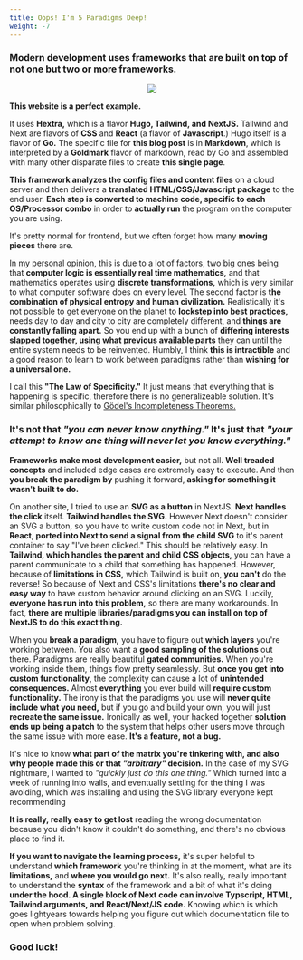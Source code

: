 ```yaml
---
title: Oops! I'm 5 Paradigms Deep!
weight: -7
---
```

### Modern development uses frameworks that are built on top of not one but two or more frameworks.

<p align="center">
  <img src="/../thumbnails/Why-Do-Turtles-Stack.jpg" />
</p>

__This website is a perfect example.__

It uses __Hextra,__ which is a flavor __Hugo, Tailwind, and NextJS.__ Tailwind and Next are flavors of __CSS__ and __React__ (a flavor of __Javascript__.) Hugo itself is a flavor of __Go.__ The specific file for __this blog post__ is in __Markdown__, which is interpreted by a __Goldmark__ flavor of markdown, read by Go and assembled with many other disparate files to create __this single page__. 

__This framework analyzes the config files and content files__ on a cloud server and then delivers a __translated HTML/CSS/Javascript package__ to the end user. __Each step is converted to machine code, specific to each OS/Processor combo__ in order to __actually run__ the program on the computer you are using. 

It's pretty normal for frontend, but we often forget how many __moving pieces__ there are.

In my personal opinion, this is due to a lot of factors, two big ones being that __computer logic is essentially real time mathematics,__ and that mathematics operates using __discrete transformations,__ which is very similar to what computer software does on every level. The second factor is __the combination of physical entropy and human civilization.__ Realistically it's not possible to get everyone on the planet to __lockstep into best practices,__ needs day to day and city to city are completely different, and __things are constantly falling apart.__ So you end up with a bunch of __differing interests slapped together, using what previous available parts__ they can until the entire system needs to be reinvented. Humbly, I think __this is intractible__ and a good reason to learn to work between paradigms rather than __wishing for a universal one.__

I call this __"The Law of Specificity."__ It just means that everything that is happening is specific, therefore there is no generalizeable solution. It's similar philosophically to [Gödel's Incompleteness Theorems.](https://en.wikipedia.org/wiki/G%C3%B6del%27s_incompleteness_theorems) 

### It's not that _"you can never know anything."_ It's just that _"your attempt to know one thing will never let you know everything."_

__Frameworks make most development easier,__ but not all. __Well treaded concepts__ and included edge cases are extremely easy to execute. And then __you break the paradigm by__ pushing it forward, __asking for something it wasn't built to do.__

On another site, I tried to use an __SVG as a button__ in NextJS. __Next handles the click__ itself. __Tailwind handles the SVG.__ However Next doesn't consider an SVG a button, so you have to write custom code not in Next, but in __React, ported into Next to send a signal from the child SVG__ to it's parent container to say "I've been clicked." This should be relatively easy. In __Tailwind, which handles the parent and child CSS objects,__ you can have a parent communicate to a child that something has happened. However, because of __limitations in CSS,__ which Tailwind is built on, __you can't__ do the reverse! So because of Next and CSS's limitations __there's no clear and easy way__ to have custom behavior around clicking on an SVG. Luckily, __everyone has run into this problem,__ so there are many workarounds. In fact, __there are multiple libraries/paradigms you can install on top of NextJS to do this exact thing.__

When you __break a paradigm,__ you have to figure out __which layers__ you're working between. You also want a __good sampling of the solutions__ out there. Paradigms are really beautiful __gated communities.__ When you're working inside them, things flow pretty seamlessly. But __once you get into custom functionality__, the complexity can cause a lot of __unintended consequences.__ Almost __everything__ you ever build will __require custom functionality.__ The irony is that the paradigms you use will __never quite include what you need,__ but if you go and build your own, you will just __recreate the same issue.__ Ironically as well, your hacked together __solution ends up being a patch__ to the system that helps other users move through the same issue with more ease. __It's a feature, not a bug.__

It's nice to know __what part of the matrix you're tinkering with, and also why people made this or that _"arbitrary"_ decision.__ In the case of my SVG nightmare, I wanted to _"quickly just do this one thing."_ Which turned into a week of running into walls, and eventually settling for the thing I was avoiding, which was installing and using the SVG library everyone kept recommending

__It is really, really easy to get lost__ reading the wrong documentation because you didn't know it couldn't do something, and there's no obvious place to find it.

__If you want to navigate the learning process,__ it's super helpful to understand __which framework__ you're thinking in at the moment, what are its __limitations,__ and __where you would go next.__ It's also really, really important to understand the __syntax__ of the framework and a bit of what it's doing __under the hood. A single block of Next code can involve Typscript, HTML, Tailwind arguments, and React/Next/JS code.__ Knowing which is which goes lightyears towards helping you figure out which documentation file to open when problem solving.

### Good luck!